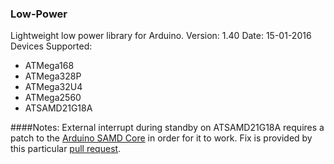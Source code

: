 ### Low-Power
Lightweight low power library for Arduino.
Version: 1.40
Date: 15-01-2016
Devices Supported:
* ATMega168
* ATMega328P
* ATMega32U4
* ATMega2560
* ATSAMD21G18A

####Notes:
External interrupt during standby on ATSAMD21G18A requires a patch to the <a href="https://github.com/arduino/ArduinoCore-samd">Arduino SAMD Core</a> in order for it to work. Fix is provided by this particular <a href="https://github.com/arduino/ArduinoCore-samd/pull/90">pull request</a>.
